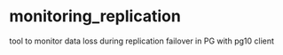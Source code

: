 # monitoring_replication
tool to monitor data loss during replication failover in PG with pg10 client
